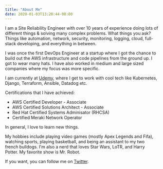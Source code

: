 ```yaml
---
title: "About Me"
date: 2020-01-03T13:28:44-08:00
---
```


I am a Site Reliability Engineer with over 10 years of experience doing lots of different things & solving many complex problems. What things you ask? Things like automation, network, security, monitoring, logging, cloud, full-stack developing, and everything in between.

I was once the first DevOps Engineer at a startup where I got the chance to build out the AWS infrastructure and code pipelines from the ground up. I got to wear many hats. I have also worked in medium and large sized companies where my focus was more specific.

I am currently at [Udemy](https://udemy.com), where I get to work with cool tech like Kubernetes, Django, Terraform, Ansible, Datadog etc. 

Certifications that I have achieved:
- AWS Certified Developer - Associate
- AWS Certified Solutions Architect - Associate
- Red Hat Certified Systems Adminisator (RHCSA)
- Certified Meraki Network Operator

In general, I love to learn new things.

My hobbies include playing video games (mostly Apex Legends and Fifa), watching sports, playing basketball, and being an assistant to my two french bulldogs. I'm also a nerd that loves Star Wars, LoTR, and Harry Potter. My favorite show is Mr. Robot. 

If you want, you can follow me on [Twitter](https://twitter.com/jpena23). 